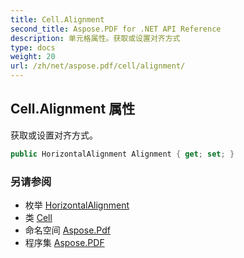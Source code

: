 ```yaml
---
title: Cell.Alignment
second_title: Aspose.PDF for .NET API Reference
description: 单元格属性。获取或设置对齐方式
type: docs
weight: 20
url: /zh/net/aspose.pdf/cell/alignment/
---
```

## Cell.Alignment 属性

获取或设置对齐方式。

```csharp
public HorizontalAlignment Alignment { get; set; }
```

### 另请参阅

* 枚举 [HorizontalAlignment](../../horizontalalignment/)
* 类 [Cell](../)
* 命名空间 [Aspose.Pdf](../../../aspose.pdf/)
* 程序集 [Aspose.PDF](../../../)